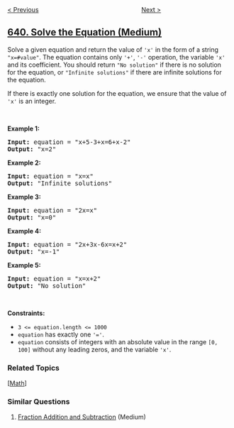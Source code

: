 <!--|This file generated by command(leetcode description); DO NOT EDIT.    |-->
<!--+----------------------------------------------------------------------+-->
<!--|@author    openset <openset.wang@gmail.com>                           |-->
<!--|@link      https://github.com/openset                                 |-->
<!--|@home      https://github.com/openset/leetcode                        |-->
<!--+----------------------------------------------------------------------+-->

[< Previous](../decode-ways-ii "Decode Ways II")
　　　　　　　　　　　　　　　　
[Next >](../design-circular-deque "Design Circular Deque")

## [640. Solve the Equation (Medium)](https://leetcode.com/problems/solve-the-equation "求解方程")

<p>Solve a given equation and return the value of <code>&#39;x&#39;</code> in the form of a string <code>&quot;x=#value&quot;</code>. The equation contains only <code>&#39;+&#39;</code>, <code>&#39;-&#39;</code> operation, the variable <code>&#39;x&#39;</code> and its coefficient. You should return <code>&quot;No solution&quot;</code> if there is no solution for the equation, or <code>&quot;Infinite solutions&quot;</code> if there are infinite solutions for the equation.</p>

<p>If there is exactly one solution for the equation, we ensure that the value of <code>&#39;x&#39;</code> is an integer.</p>

<p>&nbsp;</p>
<p><strong>Example 1:</strong></p>
<pre><strong>Input:</strong> equation = "x+5-3+x=6+x-2"
<strong>Output:</strong> "x=2"
</pre><p><strong>Example 2:</strong></p>
<pre><strong>Input:</strong> equation = "x=x"
<strong>Output:</strong> "Infinite solutions"
</pre><p><strong>Example 3:</strong></p>
<pre><strong>Input:</strong> equation = "2x=x"
<strong>Output:</strong> "x=0"
</pre><p><strong>Example 4:</strong></p>
<pre><strong>Input:</strong> equation = "2x+3x-6x=x+2"
<strong>Output:</strong> "x=-1"
</pre><p><strong>Example 5:</strong></p>
<pre><strong>Input:</strong> equation = "x=x+2"
<strong>Output:</strong> "No solution"
</pre>
<p>&nbsp;</p>
<p><strong>Constraints:</strong></p>

<ul>
	<li><code>3 &lt;= equation.length &lt;= 1000</code></li>
	<li><code>equation</code> has exactly one <code>&#39;=&#39;</code>.</li>
	<li><code>equation</code> consists of integers with an absolute value in the range <code>[0, 100]</code> without any leading zeros, and the variable <code>&#39;x&#39;</code>.</li>
</ul>

### Related Topics
  [[Math](../../tag/math/README.md)]

### Similar Questions
  1. [Fraction Addition and Subtraction](../fraction-addition-and-subtraction) (Medium)
